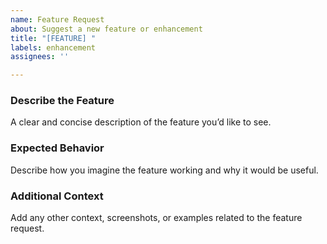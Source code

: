 ```yaml
---
name: Feature Request
about: Suggest a new feature or enhancement
title: "[FEATURE] "
labels: enhancement
assignees: ''

---
```


### Describe the Feature
A clear and concise description of the feature you’d like to see.

### Expected Behavior
Describe how you imagine the feature working and why it would be useful.

### Additional Context
Add any other context, screenshots, or examples related to the feature request.
